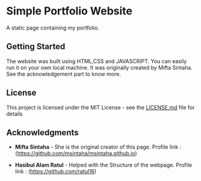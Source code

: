 # Simple Portfolio Website
A static page containing my portfolio.


## Getting Started

The website was built using HTML,CSS and JAVASCRIPT. You can easily run it on your own local machine. It was originally created by Mifta Sintaha. See the acknowledgement part to know more.


## License

This project is licensed under the MIT License - see the [LICENSE.md](LICENSE.md) file for details

## Acknowledgments

* **Mifta Sintaha** - She is the original creator of this page. Profile link : (https://github.com/msintaha/msintaha.github.io)

* **Hasibul Alam Ratul** - Helped with the Structure of the webpage. Profile link : (https://github.com/ratul16)





